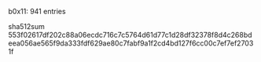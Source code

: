b0x11: 941 entries

sha512sum 553f02617df202c88a06ecdc716c7c5764d61d77c1d28df32378f8d4c268bdeea056ae565f9da333fdf629ae80c7fabf9a1f2cd4bd127f6cc00c7ef7ef27031f
